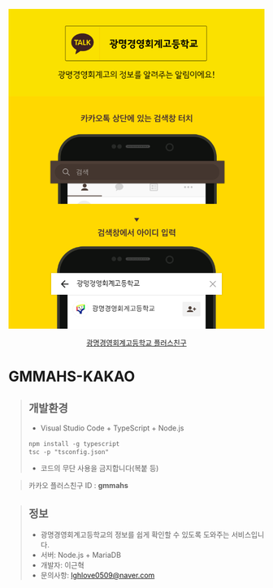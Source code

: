 <div align="center">
  
  ![](./kakao.png)
  
  [광명경영회계고등학교 플러스친구](http://pf.kakao.com/_DWMsC)
  
</div>

# GMMAHS-KAKAO

> ## 개발환경
> - Visual Studio Code + TypeScript + Node.js
> ```
> npm install -g typescript
> tsc -p "tsconfig.json"
> ```
> - 코드의 무단 사용을 금지합니다(복붙 등)


> 카카오 플러스친구 ID : <b>gmmahs</b>

> ## 정보<br> 
> - 광명경영회계고등학교의 정보를 쉽게 확인할 수 있도록 도와주는 서비스입니다.
> - 서버: Node.js + MariaDB
> - 개발자: 이근혁
> - 문의사항: lghlove0509@naver.com

